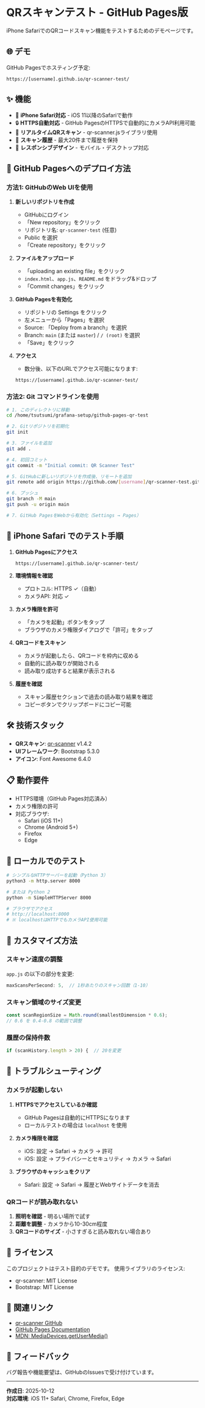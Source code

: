 # QRスキャンテスト - GitHub Pages版

iPhone SafariでのQRコードスキャン機能をテストするためのデモページです。

## 🌐 デモ

GitHub Pagesでホスティング予定:
```
https://[username].github.io/qr-scanner-test/
```

## ✨ 機能

- 📱 **iPhone Safari対応** - iOS 11以降のSafariで動作
- 🔒 **HTTPS自動対応** - GitHub PagesのHTTPSで自動的にカメラAPI利用可能
- 📸 **リアルタイムQRスキャン** - qr-scanner.jsライブラリ使用
- 📝 **スキャン履歴** - 最大20件まで履歴を保持
- 🎨 **レスポンシブデザイン** - モバイル・デスクトップ対応

## 🚀 GitHub Pagesへのデプロイ方法

### 方法1: GitHubのWeb UIを使用

1. **新しいリポジトリを作成**
   - GitHubにログイン
   - 「New repository」をクリック
   - リポジトリ名: `qr-scanner-test` (任意)
   - Public を選択
   - 「Create repository」をクリック

2. **ファイルをアップロード**
   - 「uploading an existing file」をクリック
   - `index.html`、`app.js`、`README.md` をドラッグ&ドロップ
   - 「Commit changes」をクリック

3. **GitHub Pagesを有効化**
   - リポジトリの Settings をクリック
   - 左メニューから「Pages」を選択
   - Source: 「Deploy from a branch」を選択
   - Branch: `main` (または `master`) / `/ (root)` を選択
   - 「Save」をクリック

4. **アクセス**
   - 数分後、以下のURLでアクセス可能になります:
   ```
   https://[username].github.io/qr-scanner-test/
   ```

### 方法2: Git コマンドラインを使用

```bash
# 1. このディレクトリに移動
cd /home/tsutsumi/grafana-setup/github-pages-qr-test

# 2. Gitリポジトリを初期化
git init

# 3. ファイルを追加
git add .

# 4. 初回コミット
git commit -m "Initial commit: QR Scanner Test"

# 5. GitHubに新しいリポジトリを作成後、リモートを追加
git remote add origin https://github.com/[username]/qr-scanner-test.git

# 6. プッシュ
git branch -M main
git push -u origin main

# 7. GitHub PagesをWebから有効化（Settings → Pages）
```

## 📱 iPhone Safari でのテスト手順

1. **GitHub Pagesにアクセス**
   ```
   https://[username].github.io/qr-scanner-test/
   ```

2. **環境情報を確認**
   - プロトコル: HTTPS ✓（自動）
   - カメラAPI: 対応 ✓

3. **カメラ権限を許可**
   - 「カメラを起動」ボタンをタップ
   - ブラウザのカメラ権限ダイアログで「許可」をタップ

4. **QRコードをスキャン**
   - カメラが起動したら、QRコードを枠内に収める
   - 自動的に読み取りが開始される
   - 読み取り成功すると結果が表示される

5. **履歴を確認**
   - スキャン履歴セクションで過去の読み取り結果を確認
   - コピーボタンでクリップボードにコピー可能

## 🛠️ 技術スタック

- **QRスキャン**: [qr-scanner](https://github.com/nimiq/qr-scanner) v1.4.2
- **UIフレームワーク**: Bootstrap 5.3.0
- **アイコン**: Font Awesome 6.4.0

## 📋 動作要件

- HTTPS環境（GitHub Pages対応済み）
- カメラ権限の許可
- 対応ブラウザ:
  - Safari (iOS 11+)
  - Chrome (Android 5+)
  - Firefox
  - Edge

## 🔧 ローカルでのテスト

```bash
# シンプルなHTTPサーバーを起動（Python 3）
python3 -m http.server 8000

# または Python 2
python -m SimpleHTTPServer 8000

# ブラウザでアクセス
# http://localhost:8000
# ※ localhostはHTTPでもカメラAPI使用可能
```

## 📝 カスタマイズ方法

### スキャン速度の調整

`app.js` の以下の部分を変更:
```javascript
maxScansPerSecond: 5,  // 1秒あたりのスキャン回数（1-10）
```

### スキャン領域のサイズ変更

```javascript
const scanRegionSize = Math.round(smallestDimension * 0.6);
// 0.6 を 0.4-0.8 の範囲で調整
```

### 履歴の保持件数

```javascript
if (scanHistory.length > 20) {  // 20を変更
```

## 🐛 トラブルシューティング

### カメラが起動しない

1. **HTTPSでアクセスしているか確認**
   - GitHub Pagesは自動的にHTTPSになります
   - ローカルテストの場合は `localhost` を使用

2. **カメラ権限を確認**
   - iOS: 設定 → Safari → カメラ → 許可
   - iOS: 設定 → プライバシーとセキュリティ → カメラ → Safari

3. **ブラウザのキャッシュをクリア**
   - Safari: 設定 → Safari → 履歴とWebサイトデータを消去

### QRコードが読み取れない

1. **照明を確認** - 明るい場所で試す
2. **距離を調整** - カメラから10-30cm程度
3. **QRコードのサイズ** - 小さすぎると読み取れない場合あり

## 📄 ライセンス

このプロジェクトはテスト目的のデモです。
使用ライブラリのライセンス:
- qr-scanner: MIT License
- Bootstrap: MIT License

## 🔗 関連リンク

- [qr-scanner GitHub](https://github.com/nimiq/qr-scanner)
- [GitHub Pages Documentation](https://docs.github.com/en/pages)
- [MDN: MediaDevices.getUserMedia()](https://developer.mozilla.org/ja/docs/Web/API/MediaDevices/getUserMedia)

## 📧 フィードバック

バグ報告や機能要望は、GitHubのIssuesで受け付けています。

---

**作成日**: 2025-10-12  
**対応環境**: iOS 11+ Safari, Chrome, Firefox, Edge
